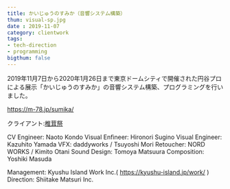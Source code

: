 ```yaml
---
title: かいじゅうのすみか（音響システム構築）
thum: visual-sp.jpg
date : 2019-11-07
category: clientwork
tags:
- tech-direction
- programming
bigthum: false
---
```


2019年11月7日から2020年1月26日まで東京ドームシティで開催された円谷プロによる展示「かいじゅうのすみか」の音響システム構築、プログラミングを行いました。

https://m-78.jp/sumika/

クライアント:[椎茸祭](https://www.shiitake-matsuri.com/pages/matsuri-digital-content)


CV Engineer: Naoto Kondo
Visual Enfineer: Hironori Sugino
Visual Engineer: Kazuhito Yamada
VFX: daddyworks / Tsuyoshi Mori
Retoucher: NORD WORKS / Kimito Otani
Sound Design: Tomoya Matsuura
Composition: Yoshiki Masuda

Management: Kyushu Island Work Inc.( https://kyushu-island.jp/work/ )
Direction: Shiitake Matsuri Inc.